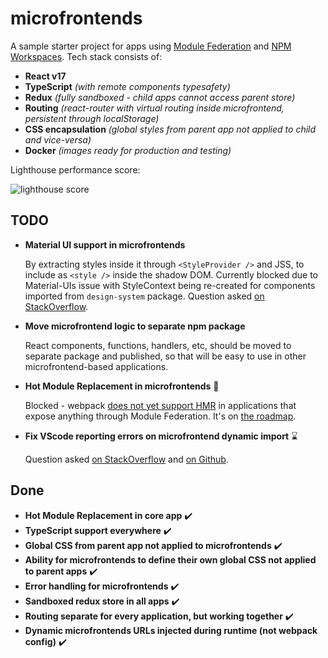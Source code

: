 # microfrontends

A sample starter project for apps using [Module Federation](https://webpack.js.org/concepts/module-federation/) and [NPM Workspaces](https://docs.npmjs.com/cli/v7/using-npm/workspaces). Tech stack consists of:

- **React v17**
- **TypeScript** *(with remote components typesafety)*
- **Redux** *(fully sandboxed - child apps cannot access parent store)*
- **Routing** *(react-router with virtual routing inside microfrontend, persistent through localStorage)*
- **CSS encapsulation** *(global styles from parent app not applied to child and vice-versa)*
- **Docker** *(images ready for production and testing)*

Lighthouse performance score:

![lighthouse score](https://user-images.githubusercontent.com/3832059/115778047-5a57a200-a3b6-11eb-902c-87b33266aabf.png)

## TODO

- **Material UI support in microfrontends**

    By extracting styles inside it through `<StyleProvider />` and JSS, to include as `<style />` inside the shadow DOM. Currently blocked due to Material-UIs issue with StyleContext being re-created for components imported from `design-system` package. Question asked [on StackOverflow](https://stackoverflow.com/questions/67336558/use-single-stylescontext-when-importing-component-from-custom-mui-based-library).

- **Move microfrontend logic to separate npm package**

    React components, functions, handlers, etc, should be moved to separate package and published, so that will be easy to use in other microfrontend-based applications.

- **Hot Module Replacement in microfrontends** 🚫

  Blocked - webpack [does not yet support HMR](https://github.com/module-federation/module-federation-examples/issues/358) in applications that expose anything through Module Federation. It's on [the roadmap](https://webpack.js.org/blog/2020-12-08-roadmap-2021/#hot-module-replacement-for-module-federation).

- **Fix VScode reporting errors on microfrontend dynamic import** ⌛

  Question asked [on StackOverflow](https://stackoverflow.com/questions/67213082/vscode-ts-server-not-seeing-d-ts-files-defined-in-include-section-of-tsconfig) and [on Github](https://github.com/module-federation/module-federation-examples/issues/20).

## Done

- **Hot Module Replacement in core app** ✔️
- **TypeScript support everywhere** ✔️
- **Global CSS from parent app not applied to microfrontends** ✔️
- **Ability for microfrontends to define their own global CSS not applied to parent apps** ✔️
- **Error handling for microfrontends** ✔️
- **Sandboxed redux store in all apps** ✔️
- **Routing separate for every application, but working together** ✔️
- **Dynamic microfrontends URLs injected during runtime (not webpack config)** ✔️
